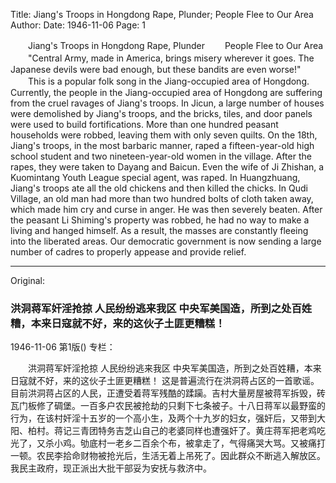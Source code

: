 Title: Jiang's Troops in Hongdong Rape, Plunder; People Flee to Our Area
Author:
Date: 1946-11-06
Page: 1

　　Jiang's Troops in Hongdong Rape, Plunder
　　People Flee to Our Area
　　"Central Army, made in America, brings misery wherever it goes. The Japanese devils were bad enough, but these bandits are even worse!"
　　This is a popular folk song in the Jiang-occupied area of Hongdong. Currently, the people in the Jiang-occupied area of Hongdong are suffering from the cruel ravages of Jiang's troops. In Jicun, a large number of houses were demolished by Jiang's troops, and the bricks, tiles, and door panels were used to build fortifications. More than one hundred peasant households were robbed, leaving them with only seven quilts. On the 18th, Jiang's troops, in the most barbaric manner, raped a fifteen-year-old high school student and two nineteen-year-old women in the village. After the rapes, they were taken to Dayang and Baicun. Even the wife of Ji Zhishan, a Kuomintang Youth League special agent, was raped. In Huangzhuang, Jiang's troops ate all the old chickens and then killed the chicks. In Qudi Village, an old man had more than two hundred bolts of cloth taken away, which made him cry and curse in anger. He was then severely beaten. After the peasant Li Shiming's property was robbed, he had no way to make a living and hanged himself. As a result, the masses are constantly fleeing into the liberated areas. Our democratic government is now sending a large number of cadres to properly appease and provide relief.



<hr /> 

Original: 


### 洪洞蒋军奸淫抢掠  人民纷纷逃来我区  中央军美国造，所到之处百姓糟，本来日寇就不好，来的这伙子土匪更糟糕！

1946-11-06
第1版()
专栏：

　　洪洞蒋军奸淫抢掠
    人民纷纷逃来我区
    中央军美国造，所到之处百姓糟，本来日寇就不好，来的这伙子土匪更糟糕！
    这是普遍流行在洪洞蒋占区的一首歌谣。目前洪洞蒋占区的人民，正遭受着蒋军残酷的蹂躏。吉村大量房屋被蒋军拆毁，砖瓦门板修了碉堡。一百多户农民被抢劫的只剩下七条被子。十八日蒋军以最野蛮的行为，在该村奸淫十五岁的一个高小生，及两个十九岁的妇女，强奸后，又带到大阳、柏村。蒋记三青团特务吉芝山自己的老婆同样也遭强奸了。黄庄蒋军把老鸡吃光了，又杀小鸡。劬底村一老乡二百余个布，被拿走了，气得痛哭大骂。又被痛打一顿。农民李拾命财物被抢光后，生活无着上吊死了。因此群众不断逃入解放区。我民主政府，现正派出大批干部妥为安抚与救济中。
